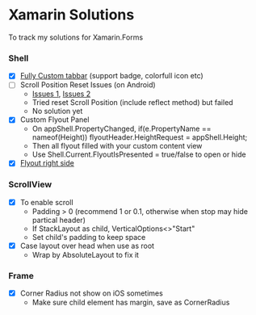 # Xamarin Solutions
To track my solutions for Xamarin.Forms

### Shell
- [x] [Fully Custom tabbar](shell/shell-custom-tabbar.md) (support badge, colorfull icon etc)
- [ ] Scroll Position Reset Issues (on Android)
  - [Issues 1](https://github.com/xamarin/Xamarin.Forms/issues/8795), [Issues 2](https://github.com/xamarin/Xamarin.Forms/issues/10501)
  - Tried reset Scroll Position (include reflect method) but failed
  - No solution yet
- [x] Custom Flyout Panel
  - On appShell.PropertyChanged, if(e.PropertyName == nameof(Height)) flyoutHeader.HeightRequest = appShell.Height;
  - Then all flyout filled with your custom content view
  - Use Shell.Current.FlyoutIsPresented = true/false to open or hide
- [x] [Flyout right side](https://github.com/balbarak/xamarin-shell-rtl)

### ScrollView
- [x] To enable scroll
  - Padding > 0 (recommend 1 or 0.1, otherwise when stop may hide partical header)
  - If StackLayout as child, VerticalOptions<>"Start"
  - Set child's padding to keep space
- [x] Case layout over head when use as root
  - Wrap by AbsoluteLayout to fix it

### Frame
- [x] Corner Radius not show on iOS sometimes
  - Make sure child element has margin, save as CornerRadius
